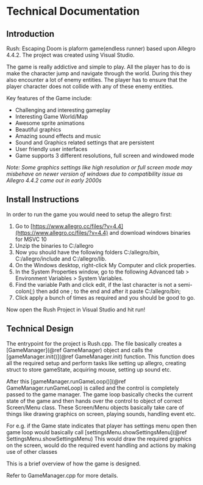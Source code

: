 # Technical Documentation

## Introduction
Rush: Escaping Doom is plaform game(endless runner) based upon Allegro 4.4.2. The project was created using Visual Studio. 

The game is really addictive and simple to play. All the player has to do is make the character jump and navigate through the world. During this they also encounter a lot of enemy entities. The player has to ensure that the player character does not collide with any of these enemy entities.

Key features of the Game include:
- Challenging and interesting gameplay
- Interesting Game World/Map
- Awesome sprite animations
- Beautiful graphics
- Amazing sound effects and music
- Sound and Graphics related settings that are persistent
- User friendly user interfaces
- Game supports 3 different resolutions, full screen and windowed mode

*Note: Some graphics settings like high resolution or full screen mode may misbehave on newer version of windows due to compatibility issue as Allegro 4.4.2 came out in early 2000s*


## Install Instructions
In order to run the game you would need to setup the allegro first:

1. Go to [https://www.allegro.cc/files/?v=4.4](https://www.allegro.cc/files/?v=4.4) and download windows binaries for MSVC 10
2. Unzip the binaries to C:/allegro
3. Now you should have the following folders C:/allegro/bin, C:/allegro/include and C:/allegro/lib.
4. On the Windows desktop, right-click My Computer and click properties.
5. In the System Properties window, go to the following Advanced tab > Environment Variables > System Variables.
6. Find the variable Path and click edit, if the last character is not a semi-colon(;) then add one ; to the end and after it paste C:/allegro/bin;
7. Click apply a bunch of times as required and you should be good to go.

Now open the Rush Project in Visual Studio and hit run!

## Technical Design

The entrypoint for the project is Rush.cpp. The file basically creates a [GameManager](@ref GameManager) object and calls the [gameManager.init()](@ref GameManager.init) function. This function does all the required setup and perform tasks like setting up allegro, creating struct to store gameState, acquiring mouse, setting up sound etc.


After this [gameManager.runGameLoop()](@ref GameManager.runGameLoop) is called and the control is completely passed to the game manager. The game loop basically checks the current state of the game and then hands over the control to object of correct Screen/Menu class. These Screen/Menu objects basically take care of things like drawing graphics on screen, playing sounds, handling event etc. 

For e.g. if the Game state indicates that player has settings menu open then game loop would basically call [settingsMenu.showSettingsMenu](@ref SettingsMenu.showSettingsMenu) This would draw the required graphics on the screen, would do the required event handling and actions by making use of other classes

This is a brief overview of how the game is designed.

Refer to GameManager.cpp for more details.



